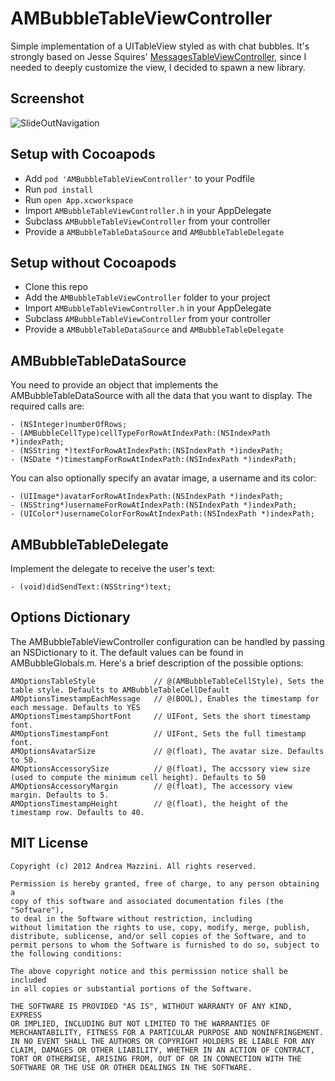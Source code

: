 AMBubbleTableViewController
==================

Simple implementation of a UITableView styled as with chat bubbles. It's strongly based on Jesse Squires'  [MessagesTableViewController](https://github.com/jessesquires/MessagesTableViewController), since I needed to deeply customize the view, I decided to spawn a new library.  

Screenshot
--------------------
![SlideOutNavigation](http://www.eflatgames.com/github/AMBubbleTableView.png)

Setup with Cocoapods
--------------------
* Add ```pod 'AMBubbleTableViewController'``` to your Podfile
* Run ```pod install```
* Run ```open App.xcworkspace```
* Import ```AMBubbleTableViewController.h``` in your AppDelegate
* Subclass ```AMBubbleTableViewController``` from your controller
* Provide a ```AMBubbleTableDataSource``` and ```AMBubbleTableDelegate```

Setup without Cocoapods
--------------------
* Clone this repo
* Add the ```AMBubbleTableViewController``` folder to your project
* Import ```AMBubbleTableViewController.h``` in your AppDelegate
* Subclass ```AMBubbleTableViewController``` from your controller
* Provide a ```AMBubbleTableDataSource``` and ```AMBubbleTableDelegate```

AMBubbleTableDataSource
--------------------
You need to provide an object that implements the AMBubbleTableDataSource with all the data that you want to display. The required calls are:

```objc
- (NSInteger)numberOfRows;
- (AMBubbleCellType)cellTypeForRowAtIndexPath:(NSIndexPath *)indexPath;
- (NSString *)textForRowAtIndexPath:(NSIndexPath *)indexPath;
- (NSDate *)timestampForRowAtIndexPath:(NSIndexPath *)indexPath;
```

You can also optionally specify an avatar image, a username and its color:

```objc
- (UIImage*)avatarForRowAtIndexPath:(NSIndexPath *)indexPath;
- (NSString*)usernameForRowAtIndexPath:(NSIndexPath *)indexPath;
- (UIColor*)usernameColorForRowAtIndexPath:(NSIndexPath *)indexPath;
```

AMBubbleTableDelegate
--------------------
Implement the delegate to receive the user's text:

```objc
- (void)didSendText:(NSString*)text;
```

Options Dictionary
--------------------
The AMBubbleTableViewController configuration can be handled by passing an NSDictionary to it. The default values can be found in  AMBubbleGlobals.m. Here's a brief description of the possible options:

```objc
AMOptionsTableStyle             // @(AMBubbleTableCellStyle), Sets the table style. Defaults to AMBubbleTableCellDefault
AMOptionsTimestampEachMessage   // @(BOOL), Enables the timestamp for each message. Defaults to YES
AMOptionsTimestampShortFont     // UIFont, Sets the short timestamp font. 
AMOptionsTimestampFont          // UIFont, Sets the full timestamp font.
AMOptionsAvatarSize             // @(float), The avatar size. Defaults to 50.
AMOptionsAccessorySize          // @(float), The accssory view size (used to compute the minimum cell height). Defaults to 50
AMOptionsAccessoryMargin        // @(float), The accessory view margin. Defaults to 5.
AMOptionsTimestampHeight        // @(float), the height of the timestamp row. Defaults to 40.
```

MIT License
--------------------
	Copyright (c) 2012 Andrea Mazzini. All rights reserved.

	Permission is hereby granted, free of charge, to any person obtaining a
	copy of this software and associated documentation files (the "Software"),
	to deal in the Software without restriction, including
	without limitation the rights to use, copy, modify, merge, publish,
	distribute, sublicense, and/or sell copies of the Software, and to
	permit persons to whom the Software is furnished to do so, subject to
	the following conditions:

	The above copyright notice and this permission notice shall be included
	in all copies or substantial portions of the Software.

	THE SOFTWARE IS PROVIDED "AS IS", WITHOUT WARRANTY OF ANY KIND, EXPRESS
	OR IMPLIED, INCLUDING BUT NOT LIMITED TO THE WARRANTIES OF
	MERCHANTABILITY, FITNESS FOR A PARTICULAR PURPOSE AND NONINFRINGEMENT.
	IN NO EVENT SHALL THE AUTHORS OR COPYRIGHT HOLDERS BE LIABLE FOR ANY
	CLAIM, DAMAGES OR OTHER LIABILITY, WHETHER IN AN ACTION OF CONTRACT,
	TORT OR OTHERWISE, ARISING FROM, OUT OF OR IN CONNECTION WITH THE
	SOFTWARE OR THE USE OR OTHER DEALINGS IN THE SOFTWARE.